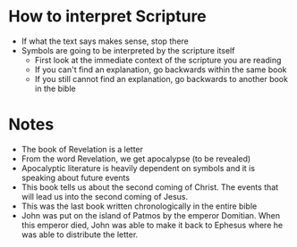 # How to interpret Scripture
- If what the text says makes sense, stop there
- Symbols are going to be interpreted by the scripture itself
	- First look at the immediate context of the scripture you are reading
	- If you can't find an explanation, go backwards within the same book
	- If you still cannot find an explanation, go backwards to another book in the bible

# Notes
- The book of Revelation is a letter
- From the word Revelation, we get apocalypse (to be revealed)
- Apocalyptic literature is heavily dependent on symbols and it is speaking about future events
- This book tells us about the second coming of Christ. The events that will lead us into the second coming of Jesus.
- This was the last book written chronologically in the entire bible
- John was put on the island of Patmos by the emperor Domitian. When this emperor died, John was able to make it back to Ephesus where he was able to distribute the letter.
